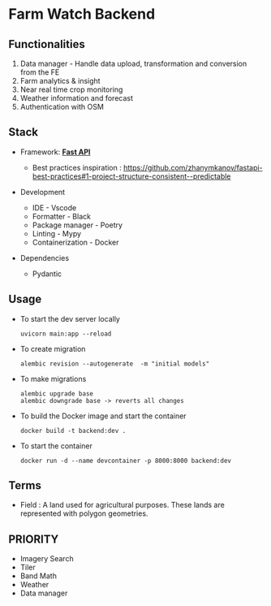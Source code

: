 # Farm Watch Backend

## Functionalities

1. Data manager - Handle data upload, transformation and conversion from the FE
2. Farm analytics & insight
3. Near real time crop monitoring
4. Weather information and forecast
5. Authentication with OSM

## Stack

- Framework: [**Fast API**](https://fastapi.tiangolo.com/)

  - Best practices inspiration : https://github.com/zhanymkanov/fastapi-best-practices#1-project-structure-consistent--predictable

- Development

  - IDE - Vscode
  - Formatter - Black
  - Package manager - Poetry
  - Linting - Mypy
  - Containerization - Docker

- Dependencies
  - Pydantic

## Usage

- To start the dev server locally

      uvicorn main:app --reload

- To create migration

      alembic revision --autogenerate  -m "initial models"

- To make migrations

      alembic upgrade base
      alembic downgrade base -> reverts all changes

- To build the Docker image and start the container

      docker build -t backend:dev .

- To start the container

      docker run -d --name devcontainer -p 8000:8000 backend:dev

## Terms

- Field : A land used for agricultural purposes. These lands are represented with polygon geometries.

## PRIORITY

- Imagery Search
- Tiler
- Band Math
- Weather
- Data manager
